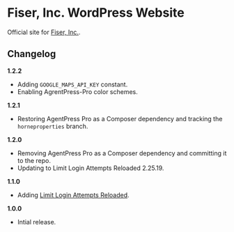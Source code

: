 # Fiser, Inc. WordPress Website

Official site for [Fiser, Inc.](https://fiserinc.com).

## Changelog

__1.2.2__
* Adding `GOOGLE_MAPS_API_KEY` constant.
* Enabling AgrentPress-Pro color schemes.

__1.2.1__
* Restoring AgentPress Pro as a Composer dependency and tracking the `horneproperties` branch.

__1.2.0__
* Removing AgentPress Pro as a Composer dependency and committing it to the repo.
* Updating to Limit Login Attempts Reloaded 2.25.19.

__1.1.0__
* Adding [Limit Login Attempts Reloaded](https://wordpress.org/plugins/limit-login-attempts-reloaded/).

__1.0.0__
* Intial release.